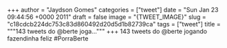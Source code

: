 
+++
author = "Jaydson Gomes"
categories = ["tweet"]
date = "Sun Jan 23 09:44:56 +0000 2011"
draft = false
image = "{TWEET_IMAGE}"
slug = "c18cdcb224dc753c83d860492d20d5d1b82739ca"
tags = ["tweet"]
title = """143 tweets do @berte joga..."""
+++
143 tweets do @berte jogando fazendinha feliz #PorraBerte

